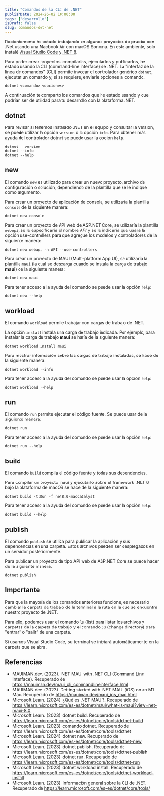 ```yaml
---
title: "Comandos de la CLI de .NET"
publishDate: 2024-26-02 10:00:00
tags: ["desarrollo"]
isDraft: false
slug: comandos-dot-net
---
```


Recientemente he estado trabajando en algunos proyectos de prueba con .Net usando una Macbook Air con macOS Sonoma. En este ambiente, solo instalé [Visual Studio Code](https://code.visualstudio.com/) y [.NET 8](https://dotnet.microsoft.com/es-es/download/dotnet/8.0).

Para poder crear proyectos, compilarlos, ejecutarlos y publicarlos, he estado usando la CLI (command-line interface) de .NET. La "interfaz de la línea de comandos" (CLI) permite invocar el controlador genérico `dotnet`, ejecutar un comando y, si se requiere, enviarle opciones al comando.

```showLineNumbers title="CLI de .NET"
dotnet <comando> <opciones>
```

A continuación te comparto los comandos que he estado usando y que podrían ser de utilidad para tu desarrollo con la plataforma .NET.

## dotnet

Para revisar si tenemos instalado .NET en el equipo y consultar la versión, se puede utilizar la opción `version` o la opción `info`. Para obtener más ayuda del controlador dotnet se puede usar la opción `help`.

```showLineNumbers title="CLI de .NET"
dotnet --version
dotnet --info
dotnet --help
```

## new

El comando `new` es utilizado para crear un nuevo proyecto, archivo de configuración o solución, dependiendo de la plantilla que se le indique como argumento.

Para crear un proyecto de aplicación de consola, se utilizaría la plantilla `console` de la siguiente manera:

```showLineNumbers title="CLI de .NET"
dotnet new console
```

Para crear un proyecto de API web de ASP.NET Core, se utilizaría la plantilla `webapi`, se le especificaría el nombre *API* y se le indicaría que usara la opción use-controllers para que agregue los modelos y controladores de la siguiente manera:

```showLineNumbers title="CLI de .NET"
dotnet new webapi -n API --use-controllers
```

Para crear un proyecto de MAUI (Multi-platform App UI), se utilizaría la plantilla `maui` (la cual se descarga cuando se instala la carga de trabajo **maui**) de la siguiente manera:

```showLineNumbers title="CLI de .NET"
dotnet new maui
```

Para tener acceso a la ayuda del comando se puede usar la opción `help`:

```showLineNumbers title="CLI de .NET"
dotnet new --help
```

## workload

El comando `workload` permite trabajar con cargas de trabajo de .NET.

La opción `install` instala una carga de trabajo indicada. Por ejemplo, para instalar la carga de trabajo **maui** se haría de la siguiente manera:

```showLineNumbers title="CLI de .NET"
dotnet workload install maui
```

Para mostrar información sobre las cargas de trabajo instaladas, se hace de la siguiente manera:

```showLineNumbers title="CLI de .NET"
dotnet workload --info
```

Para tener acceso a la ayuda del comando se puede usar la opción `help`:

```showLineNumbers title="CLI de .NET"
dotnet workload --help
```

## run

El comando `run` permite ejecutar el código fuente. Se puede usar de la siguiente manera:

```showLineNumbers title="CLI de .NET"
dotnet run
```

Para tener acceso a la ayuda del comando se puede usar la opción `help`:

```showLineNumbers title="CLI de .NET"
dotnet run --help
```

## build

El comando `build` compila el código fuente y todas sus dependencias.

Para compilar un proyecto maui y ejecutarlo sobre el framework .NET 8 bajo la plataforma de macOS se hace de la siguiente manera:

```showLineNumbers title="CLI de .NET"
dotnet build -t:Run -f net8.0-maccatalyst  
```

Para tener acceso a la ayuda del comando se puede usar la opción `help`:

```showLineNumbers title="CLI de .NET"
dotnet build --help
```

## publish

El comando `publish` se utiliza para publicar la aplicación y sus dependencias en una carpeta. Estos archivos pueden ser desplegados en un servidor posteriormente.

Para publicar un proyecto de tipo API web de ASP.NET Core se puede hacer de la siguiente manera:

```showLineNumbers title="CLI de .NET"
dotnet publish  
```

## Importante

Para que la mayoría de los comandos anteriores funcione, es necesario cambiar la carpeta de trabajo de la terminal a la ruta en la que se encuentra nuestro proyecto de .NET. 

Para ello, podemos usar el comando `ls` (list) para listar los archivos y carpetas de la carpeta de trabajo y el comando `cd` (change directory) para  "entrar" o "salir" de una carpeta. 

Si usamos Visual Studio Code, su terminal se iniciará automáticamente en la carpeta que se abra.


## Referencias
* MAUIMAN.dev. (2023). .NET MAUI with .NET CLI (Command Line Interface). Recuperado de https://mauiman.dev/maui_cli_commandlineinterface.html
* MAUIMAN.dev. (2023). Getting started with .NET MAUI (iOS) on an M1 Mac. Recuperado de https://mauiman.dev/maui_ios_mac.html
* Microsoft Learn. (2024). ¿Qué es .NET MAUI?. Recuperado de https://learn.microsoft.com/es-es/dotnet/maui/what-is-maui?view=net-maui-8.0
* Microsoft Learn. (2023). dotnet build. Recuperado de https://learn.microsoft.com/es-es/dotnet/core/tools/dotnet-build
* Microsoft Learn. (2023). comando dotnet. Recuperado de https://learn.microsoft.com/es-es/dotnet/core/tools/dotnet
* Microsoft Learn. (2024). dotnet new. Recuperado de https://learn.microsoft.com/es-es/dotnet/core/tools/dotnet-new
* Microsoft Learn. (2023). dotnet publish. Recuperado de https://learn.microsoft.com/es-es/dotnet/core/tools/dotnet-publish
* Microsoft Learn. (2023). dotnet run. Recuperado de https://learn.microsoft.com/es-es/dotnet/core/tools/dotnet-run
* Microsoft Learn. (2023). dotnet workload install. Recuperado de https://learn.microsoft.com/es-es/dotnet/core/tools/dotnet-workload-install
* Microsoft Learn. (2023). Información general sobre la CLI de .NET. Recuperado de https://learn.microsoft.com/es-es/dotnet/core/tools/